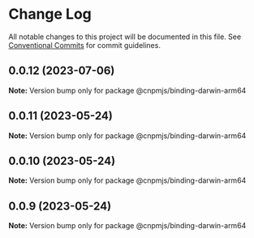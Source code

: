 # Change Log

All notable changes to this project will be documented in this file.
See [Conventional Commits](https://conventionalcommits.org) for commit guidelines.

## 0.0.12 (2023-07-06)

**Note:** Version bump only for package @cnpmjs/binding-darwin-arm64





## 0.0.11 (2023-05-24)

**Note:** Version bump only for package @cnpmjs/binding-darwin-arm64





## 0.0.10 (2023-05-24)

**Note:** Version bump only for package @cnpmjs/binding-darwin-arm64





## 0.0.9 (2023-05-24)

**Note:** Version bump only for package @cnpmjs/binding-darwin-arm64
